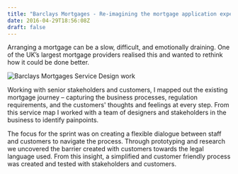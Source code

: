 ```yaml
---
title: "Barclays Mortgages - Re-imagining the mortgage application experience"
date: 2016-04-29T18:56:08Z
draft: false
---
```



Arranging a mortgage can be a slow, difficult, and emotionally draining. One of the UK’s largest mortgage providers realised this and wanted to rethink how it could be done better.

![Barclays Mortgages Service Design work](/img/Portfolio_2020_Barclays_Mortgages.jpg)

Working with senior stakeholders and customers, I mapped out the existing mortgage journey – capturing the business processes, regulation requirements, and the customers' thoughts and feelings at every step. From this service map I worked with a team of designers and stakeholders in the business to identify painpoints.

The focus for the sprint was on creating a flexible dialogue between staff and customers to navigate the process. Through prototyping and research we uncovered the barrier created with customers towards the legal language used. From this insight, a simplified and customer friendly process was created and tested with stakeholders and customers.  